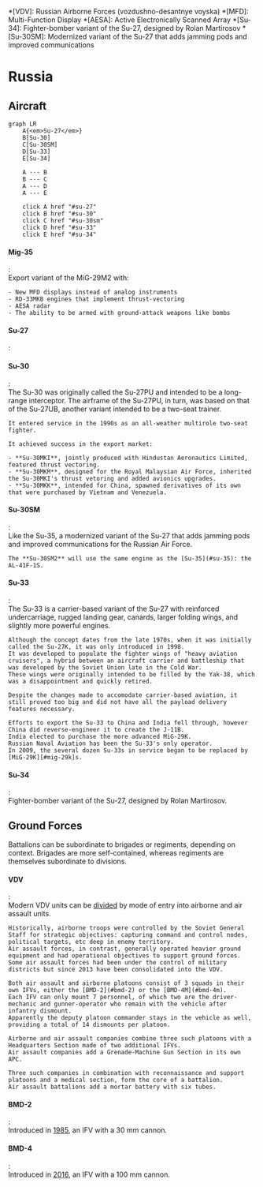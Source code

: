 *[VDV]: Russian Airborne Forces (vozdushno-desantnye voyska)
*[MFD]: Multi-Function Display
*[AESA]: Active Electronically Scanned Array
*[Su-34]: Fighter-bomber variant of the Su-27, designed by Rolan Martirosov
*[Su-30SM]: Modernized variant of the Su-27 that adds jamming pods and improved communications


# Russia

## Aircraft

``` mermaid
graph LR
    A{<em>Su-27</em>}
    B[Su-30]
    C[Su-30SM]
    D[Su-33]
    E[Su-34]

    A --- B
    B --- C
    A --- D
    A --- E

    click A href "#su-27"
    click B href "#su-30"
    click C href "#su-30sm"
    click D href "#su-33"
    click E href "#su-34"
```


#### Mig-35
:   
    Export variant of the MiG-29M2 with:

    - New MFD displays instead of analog instruments
    - RD-33MKB engines that implement thrust-vectoring
    - AESA radar
    - The ability to be armed with ground-attack weapons like bombs


#### Su-27
:   


#### Su-30
:   
    The Su-30 was originally called the Su-27PU and intended to be a long-range interceptor.
    The airframe of the Su-27PU, in turn, was based on that of the Su-27UB, another variant intended to be a two-seat trainer.

    It entered service in the 1990s as an all-weather multirole two-seat fighter.

    It achieved success in the export market:

    - **Su-30MKI**, jointly produced with Hindustan Aeronautics Limited, featured thrust vectoring.
    - **Su-30MKM**, designed for the Royal Malaysian Air Force, inherited the Su-30MKI's thrust vetoring and added avionics upgrades.
    - **Su-30MKK**, intended for China, spawned derivatives of its own that were purchased by Vietnam and Venezuela.

#### Su-30SM
:   
    Like the Su-35, a modernized variant of the Su-27 that adds jamming pods and improved communications for the Russian Air Force.

    The **Su-30SM2** will use the same engine as the [Su-35](#su-35): the AL-41F-1S.

#### Su-33
:   
    The Su-33 is a carrier-based variant of the Su-27 with reinforced undercarriage, rugged landing gear, canards, larger folding wings, and slightly more powerful engines.

    Although the concept dates from the late 1970s, when it was initially called the Su-27K, it was only introduced in 1998.
    It was developed to populate the fighter wings of "heavy aviation cruisers", a hybrid between an aircraft carrier and battleship that was developed by the Soviet Union late in the Cold War.
    These wings were originally intended to be filled by the Yak-38, which was a disappointment and quickly retired.

    Despite the changes made to accomodate carrier-based aviation, it still proved too big and did not have all the payload delivery features necessary.

    Efforts to export the Su-33 to China and India fell through, however China did reverse-engineer it to create the J-11B.
    India elected to purchase the more advanced MiG-29K.
    Russian Naval Aviation has been the Su-33's only operator.
    In 2009, the several dozen Su-33s in service began to be replaced by [MiG-29K][#mig-29k]s.

#### Su-34
:   
    Fighter-bomber variant of the Su-27, designed by Rolan Martirosov.



## Ground Forces

Battalions can be subordinate to brigades or regiments, depending on context.
Brigades are more self-contained, whereas regiments are themselves subordinate to divisions.

#### VDV
:   
    Modern VDV units can be [divided](https://www.youtube.com/watch?v=RgNNCrWETcU) by mode of entry into airborne and air assault units.

    Historically, airborne troops were controlled by the Soviet General Staff for strategic objectives: capturing command and control nodes, political targets, etc deep in enemy territory.
    Air assault forces, in contrast, generally operated heavier ground equipment and had operational objectives to support ground forces.
    Some air assault forces had been under the control of military districts but since 2013 have been consolidated into the VDV.

    Both air assault and airborne platoons consist of 3 squads in their own IFVs, either the [BMD-2](#bmd-2) or the [BMD-4M](#bmd-4m).
    Each IFV can only mount 7 personnel, of which two are the driver-mechanic and gunner-operator who remain with the vehicle after infantry dismount.
    Apparently the deputy platoon commander stays in the vehicle as well, providing a total of 14 dismounts per platoon.

    Airborne and air assault companies combine three such platoons with a Headquarters Section made of two additional IFVs.
    Air assault companies add a Grenade-Machine Gun Section in its own APC.

    Three such companies in combination with reconnaissance and support platoons and a medical section, form the core of a battalion.
    Air assault battalions add a mortar battery with six tubes.

#### BMD-2
:   
    Introduced in [1985](https://en.wikipedia.org/wiki/BMD-2), an IFV with a 30 mm cannon.

#### BMD-4
:   
    Introduced in [2016](https://en.wikipedia.org/wiki/BMD-4#BMD-4M), an IFV with a 100 mm cannon.